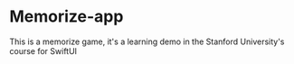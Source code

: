 # Memorize-app
This is a memorize game, it's a learning demo in the Stanford University's course for SwiftUI
